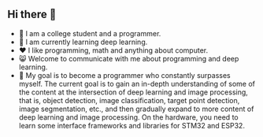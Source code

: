 ## Hi there 👋

- 🔭 I am a college student and a programmer.
- 🌱 I am currently learning deep learning.
- ❤️ I like programming, math and anything about computer.
- 😸 Welcome to communicate with me about 
  programming and deep learning.
- 🎯 My goal is to become a programmer who constantly surpasses myself.
      The current goal is to gain an in-depth understanding of some of the content at the 
      intersection of deep learning and image processing, that is, object detection, image 
      classification, target point detection, image segmentation, etc., and then gradually expand 
      to more content of deep learning and image processing. On the hardware, you need to learn 
      some interface frameworks and libraries for STM32 and ESP32.

 
<!--
**axgn/axgn** is a ✨ _special_ ✨ repository because its `README.md` (this file) appears on your GitHub profile.

Here are some ideas to get you started:

- 🔭 I’m currently working on ...
- 🌱 I’m currently learning ...
- 👯 I’m looking to collaborate on ...
- 🤔 I’m looking for help with ...
- 💬 Ask me about ...
- 📫 How to reach me: ...
- 😄 Pronouns: ...
- ⚡ Fun fact: ...
-->
